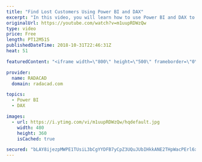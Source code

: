 ```yaml
---
title: "Find Lost Customers Using Power BI and DAX"
excerpt: "In this video, you will learn how to use Power BI and DAX to find lost customers and new customers easily. If you want to see step by step blog post details, read it here: 'http://radacad.com/lost-customers-dax-calculation-for-power-bi"
originalUrl: https://youtube.com/watch?v=m1uupRDWzQw
type: video
price: Free
length: PT12M51S
publishedDateTime: 2018-10-31T22:46:31Z
heat: 51

featuredContent: "<iframe width=\"800\" height=\"500\" frameborder=\"0\" src=\"https://www.youtube.com/embed/m1uupRDWzQw\" allow=\"accelerometer; autoplay; encrypted-media; gyroscope; picture-in-picture\" allowfullscreen></iframe>"

provider:
  name: RADACAD
  domain: radacad.com

topics:
  - Power BI
  - DAX

images:
  - url: https://i.ytimg.com/vi/m1uupRDWzQw/hqdefault.jpg
    width: 480
    height: 360
    isCached: true

secured: "bLAY8ijezpMWPE1TUsiL3bCgYYDFB7yCpZ3UQuJUbIHkkANE2THpWacPErl6xPNNR8XRROjRQie+S/PJoY5TU5wPyonnDPN+8zUoigvVAsxpoYjnW0mnKVcISdnYTG6Ey0teqFwsTiHdivUwawi57yTPZVe6K7BXmnDKOSdAhMeIoRGaJEzer9dflwQzSv6nICVM0xVnh5T/TIhp3ZzZ64PvHbRpK/ZD85NCngNYxR4brZJmAMaDRtIedJ4YbA7lka4xtkQ+YwZi8BVI5RxtrY8xEsiRMDKkn8FQ1RL7WvLAxuUHsqOJGIU0xmRs32dyLUN6YKk3wDdzifO2/XeSoD6ZIF21HT9v9vJwsD6uKwBmmH1MsDzPBJrdpTxRmANxC16hwMP3pAYx6WQxnVRCO68tGGq/HpsfBB+rsjCYZ2I=;Ri1upGYL2hwXyoShSswqlA=="
---
```


